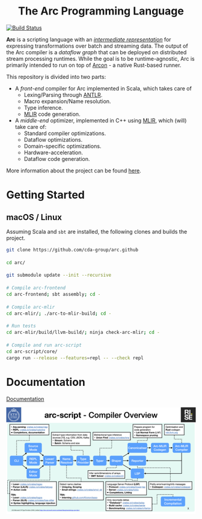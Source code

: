 <h1 align="center">The Arc Programming Language</h1>

[![Build Status](https://travis-ci.org/cda-group/arc.svg?branch=master)](https://travis-ci.org/cda-group/arc/)

**Arc** is a scripting language with an [*intermediate representation*](https://en.wikipedia.org/wiki/Intermediate_representation) for expressing transformations over batch and streaming data. The output of the Arc compiler is a *dataflow graph* that can be deployed on distributed stream processing runtimes. While the goal is to be runtime-agnostic, Arc is primarily intended to run on top of [Arcon](https://github.com/cda-group/arcon) - a native Rust-based runner.

This repository is divided into two parts:

* A *front-end* compiler for Arc implemented in Scala, which takes care of
  * Lexing/Parsing through [ANTLR](https://www.antlr.org/).
  * Macro expansion/Name resolution.
  * Type inference.
  * [MLIR](https://github.com/tensorflow/mlir) code generation.
* A *middle-end* optimizer, implemented in C++ using [MLIR](https://github.com/tensorflow/mlir), which (will) take care of:
  * Standard compiler optimizations.
  * Dataflow optimizations.
  * Domain-specific optimizations.
  * Hardware-acceleration.
  * Dataflow code generation.

More information about the project can be found [here](https://cda-group.github.io/).

# Getting Started

## macOS / Linux

Assuming Scala and `sbt` are installed, the following clones and builds the project.

```bash
git clone https://github.com/cda-group/arc.github

cd arc/

git submodule update --init --recursive

# Compile arc-frontend
cd arc-frontend; sbt assembly; cd -

# Compile arc-mlir
cd arc-mlir/; ./arc-to-mlir-build; cd -

# Run tests
cd arc-mlir/build/llvm-build/; ninja check-arc-mlir; cd -

# Compile and run arc-script
cd arc-script/core/
cargo run --release --features=repl -- --check repl
```

# Documentation

[Documentation](www.github.com/cda-group/arc)

<p align="center">
  <img src="https://github.com/segeljakt/assets/raw/master/arc-script.png">
</p>
